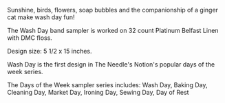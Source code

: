Sunshine, birds, flowers, soap bubbles and the companionship of a ginger cat make wash day fun!

The Wash Day band sampler is worked on 32 count Platinum Belfast Linen with DMC floss.

Design size: 5 1/2 x 15 inches.

Wash Day is the first design in The Needle's Notion's popular days of the week series.

The Days of the Week sampler series includes:
Wash Day, Baking Day, Cleaning Day, Market Day, Ironing Day, Sewing Day, Day of Rest
